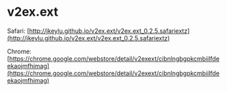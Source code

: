 v2ex.ext
========

Safari: [http://jkeylu.github.io/v2ex.ext/v2ex.ext_0.2.5.safariextz](http://jkeylu.github.io/v2ex.ext/v2ex.ext_0.2.5.safariextz)

Chrome: [https://chrome.google.com/webstore/detail/v2exext/cibnlngbgpkcmbiilfdeekaojmfhimag](https://chrome.google.com/webstore/detail/v2exext/cibnlngbgpkcmbiilfdeekaojmfhimag)
